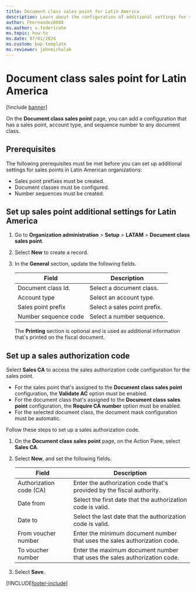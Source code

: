 ```yaml
---
title: Document class sales point for Latin America
description: Learn about the configuration of additional settings for sales points for Latin America, including prerequisites and a process setting up sales point settings.
author: Fhernandez0088
ms.author: v-federicohe 
ms.topic: how-to
ms.date: 07/01/2024
ms.custom: bap-template
ms.reviewer: johnmichalak
---
```


# Document class sales point for Latin America

[!include [banner](../../includes/banner.md)]

On the **Document class sales point** page, you can add a configuration that has a sales point, account type, and sequence number to any document class.

## Prerequisites

The following prerequisites must be met before you can set up additional settings for sales points in Latin American organizations:

- Sales point prefixes must be created.
- Document classes must be configured.
- Number sequences must be created.

## Set up sales point additional settings for Latin America

1. Go to **Organization administration** \> **Setup** \> **LATAM** \> **Document class sales point**.
2. Select **New** to create a record.
3. In the **General** section, update the following fields.

    | Field                | Description                  |
    |----------------------|------------------------------|
    | Document class Id.   | Select a document class.     |
    | Account type         | Select an account type.      |
    | Sales point prefix   | Select a sales point prefix. |
    | Number sequence code | Select a number sequence.    |

    The **Printing** section is optional and is used as additional information that's printed on the fiscal document.

## Set up a sales authorization code

Select **Sales CA** to access the sales authorization code configuration for the sales point.

- For the sales point that's assigned to the **Document class sales point** configuration, the **Validate AC** option must be enabled.
- For the document class that's assigned to the **Document class sales point** configuration, the **Require CA number** option must be enabled.
- For the selected document class, the document mask configuration must be automatic.

Follow these steps to set up a sales authorization code.

1. On the **Document class sales point** page, on the Action Pane, select **Sales CA**.
2. Select **New**, and set the following fields.

    | Field                   | Description                                                               |
    |-------------------------|---------------------------------------------------------------------------|
    | Authorization code (CA) | Enter the authorization code that's provided by the fiscal authority.     |
    | Date from               | Select the first date that the authorization code is valid.               |
    | Date to                 | Select the last date that the authorization code is valid.                |
    | From voucher number     | Enter the minimum document number that uses the sales authorization code. |
    | To voucher number       | Enter the maximum document number that uses the sales authorization code. |

3. Select **Save**.

[!INCLUDE[footer-include](../../../includes/footer-banner.md)]
